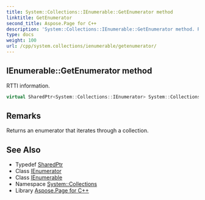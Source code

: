 ```yaml
---
title: System::Collections::IEnumerable::GetEnumerator method
linktitle: GetEnumerator
second_title: Aspose.Page for C++
description: 'System::Collections::IEnumerable::GetEnumerator method. RTTI information in C++.'
type: docs
weight: 100
url: /cpp/system.collections/ienumerable/getenumerator/
---
```

## IEnumerable::GetEnumerator method


RTTI information.

```cpp
virtual SharedPtr<System::Collections::IEnumerator> System::Collections::IEnumerable::GetEnumerator()=0
```

## Remarks


Returns an enumerator that iterates through a collection. 
## See Also

* Typedef [SharedPtr](../../../system/sharedptr/)
* Class [IEnumerator](../../ienumerator/)
* Class [IEnumerable](../)
* Namespace [System::Collections](../../)
* Library [Aspose.Page for C++](../../../)
